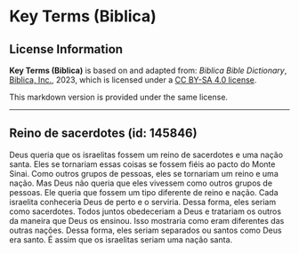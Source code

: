 # Key Terms (Biblica)

## License Information

**Key Terms (Biblica)** is based on and adapted from: _Biblica Bible Dictionary_, [Biblica, Inc.](https://www.biblica.com/), 2023, which is licensed under a [CC BY-SA 4.0 license](https://creativecommons.org/licenses/by-sa/4.0/legalcode.en).

This markdown version is provided under the same license.



--------------------------------

## Reino de sacerdotes (id: 145846)

Deus queria que os israelitas fossem um reino de sacerdotes e uma nação santa. Eles se tornariam essas coisas se fossem fiéis ao pacto do Monte Sinai. Como outros grupos de pessoas, eles se tornariam um reino e uma nação. Mas Deus não queria que eles vivessem como outros grupos de pessoas. Ele queria que fossem um tipo diferente de reino e nação. Cada israelita conheceria Deus de perto e o serviria. Dessa forma, eles seriam como sacerdotes. Todos juntos obedeceriam a Deus e tratariam os outros da maneira que Deus os ensinou. Isso mostraria como eram diferentes das outras nações. Dessa forma, eles seriam separados ou santos como Deus era santo. É assim que os israelitas seriam uma nação santa.



